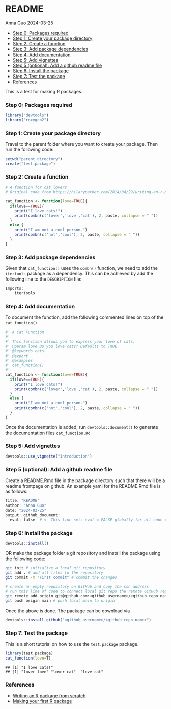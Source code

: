 README
================
Anna Guo
2024-03-25

- [Step 0: Packages required](#step-0-packages-required)
- [Step 1: Create your package
  directory](#step-1-create-your-package-directory)
- [Step 2: Create a function](#step-2-create-a-function)
- [Step 3: Add package dependencies](#step-3-add-package-dependencies)
- [Step 4: Add documentation](#step-4-add-documentation)
- [Step 5: Add vignettes](#step-5-add-vignettes)
- [Step 5 (optional): Add a github readme
  file](#step-5-optional-add-a-github-readme-file)
- [Step 6: Install the package](#step-6-install-the-package)
- [Step 7: Test the package](#step-7-test-the-package)
- [References](#references)

This is a test for making R packages.

### Step 0: Packages required

``` r
library("devtools")
library("roxygen2")
```

### Step 1: Create your package directory

Travel to the parent folder where you want to create your package. Then
run the following code:

``` r
setwd("parent_directory")
create("test.package")
```

### Step 2: Create a function

``` r
# A function for cat lovers
# Original code from https://hilaryparker.com/2014/04/29/writing-an-r-package-from-scratch/

cat_function <- function(love=TRUE){
  if(love==TRUE){
    print("I love cats!")
    print(combn(c('lover','love','cat'), 2, paste, collapse = " "))
  }
  else {
    print("I am not a cool person.")
    print(combn(c('not','cool'), 2, paste, collapse = " "))
  }
}
```

### Step 3: Add package dependencies

Given that `cat_function()` uses the `combn()` function, we need to add
the `itertools` package as a dependency. This can be achieved by add the
following line to the `DESCRIPTION` file:

``` r
Imports:
    itertools
```

### Step 4: Add documentation

To document the function, add the following commented lines on top of
the `cat_function()`.

``` r
#' A Cat Function
#'
#' This function allows you to express your love of cats.
#' @param love Do you love cats? Defaults to TRUE.
#' @keywords cats
#' @export
#' @examples
#' cat_function()
#' 
cat_function <- function(love=TRUE){
  if(love==TRUE){
    print("I love cats!")
    print(combn(c('lover','love','cat'), 2, paste, collapse = " "))
  }
  else {
    print("I am not a cool person.")
    print(combn(c('not','cool'), 2, paste, collapse = " "))
  }
}
```

Once the documentation is added, run `devtools::document()` to generate
the documentation files `cat_function.Rd`.

### Step 5: Add vignettes

``` r
devtools::use_vignette("introduction")
```

### Step 5 (optional): Add a github readme file

Create a README.Rmd file in the package directory such that there will
be a readme frontpage on github. An example yaml for the README.Rmd file
is as follows:

``` r
title: "README"
author: "Anna Guo"
date: "2024-03-25"
output: github_document:
  eval: false  # <- This line sets eval = FALSE globally for all code chunks
```

### Step 6: Install the package

``` r
devtools::install()
```

OR make the package folder a git repository and install the package
using the following code:

``` bash
git init # initialize a local git repository
git add . # add all files to the repository
git commit -m "First commit" # commit the changes

# create an empty repository on GitHub and copy the ssh address
# run this line of code to connect local git repo the remote GitHub repo
git remote add origin git@github.com:<github_username>/<github_repo_name>.git # make change here!!!!!
git push origin main # push local main to origin
```

Once the above is done. The package can be download via

``` r
devtools::install_github("<github_username>/<github_repo_name>")
```

### Step 7: Test the package

This is a short tutorial on how to use the `test.package` package.

``` r
library(test.package)
cat_function(love=T)
```

    ## [1] "I love cats!"
    ## [1] "lover love" "lover cat"  "love cat"

### References

- [Writing an R package from
  scratch](https://hilaryparker.com/2014/04/29/writing-an-r-package-from-scratch/)
- [Making your first R
  package](https://tinyheero.github.io/jekyll/update/2015/07/26/making-your-first-R-package.html)
